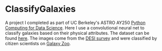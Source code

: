 # ClassifyGalaxies
A project I completed as part of UC Berkeley's ASTRO AY250 [Python Computing for Data Science](https://github.com/profjsb/python-seminar "AY250 github"). Here I use a convolutional neural net to classify galaxies based on their physical attributes. The dataset can be found [here](https://astronn.readthedocs.io/en/latest/galaxy10.html). The images come from the [DESI survey](https://www.legacysurvey.org/) and were classified by citizen scientists on [Galaxy Zoo](https://www.zooniverse.org/projects/zookeeper/galaxy-zoo/). 
